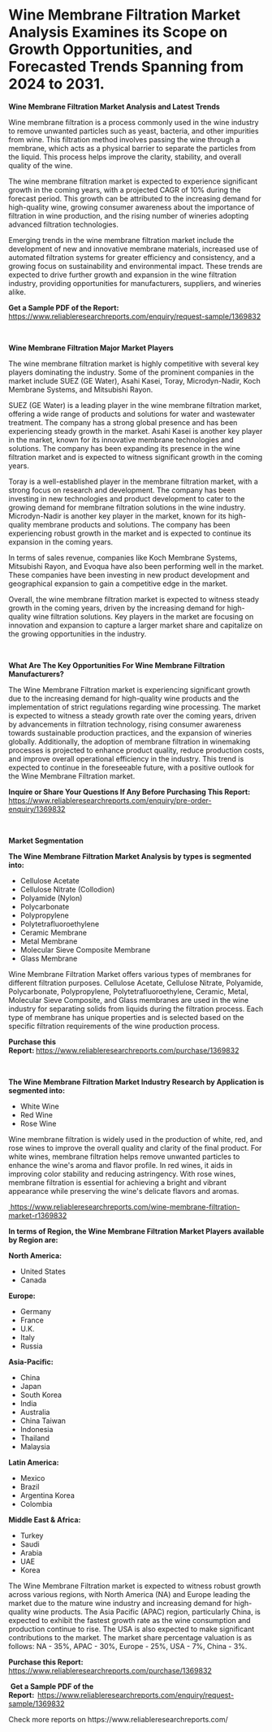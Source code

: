 <p><h1>Wine Membrane Filtration Market Analysis Examines its Scope on Growth Opportunities, and Forecasted Trends Spanning from 2024 to 2031.</h1></p><p><strong>Wine Membrane Filtration Market Analysis and Latest Trends</strong></p>
<p><p>Wine membrane filtration is a process commonly used in the wine industry to remove unwanted particles such as yeast, bacteria, and other impurities from wine. This filtration method involves passing the wine through a membrane, which acts as a physical barrier to separate the particles from the liquid. This process helps improve the clarity, stability, and overall quality of the wine.</p><p>The wine membrane filtration market is expected to experience significant growth in the coming years, with a projected CAGR of 10% during the forecast period. This growth can be attributed to the increasing demand for high-quality wine, growing consumer awareness about the importance of filtration in wine production, and the rising number of wineries adopting advanced filtration technologies.</p><p>Emerging trends in the wine membrane filtration market include the development of new and innovative membrane materials, increased use of automated filtration systems for greater efficiency and consistency, and a growing focus on sustainability and environmental impact. These trends are expected to drive further growth and expansion in the wine filtration industry, providing opportunities for manufacturers, suppliers, and wineries alike.</p></p>
<p><strong>Get a Sample PDF of the Report:&nbsp;</strong> <a href="https://www.reliableresearchreports.com/enquiry/request-sample/1369832">https://www.reliableresearchreports.com/enquiry/request-sample/1369832</a></p>
<p>&nbsp;</p>
<p><strong>Wine Membrane Filtration Major Market Players</strong></p>
<p><p>The wine membrane filtration market is highly competitive with several key players dominating the industry. Some of the prominent companies in the market include SUEZ (GE Water), Asahi Kasei, Toray, Microdyn-Nadir, Koch Membrane Systems, and Mitsubishi Rayon.</p><p>SUEZ (GE Water) is a leading player in the wine membrane filtration market, offering a wide range of products and solutions for water and wastewater treatment. The company has a strong global presence and has been experiencing steady growth in the market. Asahi Kasei is another key player in the market, known for its innovative membrane technologies and solutions. The company has been expanding its presence in the wine filtration market and is expected to witness significant growth in the coming years.</p><p>Toray is a well-established player in the membrane filtration market, with a strong focus on research and development. The company has been investing in new technologies and product development to cater to the growing demand for membrane filtration solutions in the wine industry. Microdyn-Nadir is another key player in the market, known for its high-quality membrane products and solutions. The company has been experiencing robust growth in the market and is expected to continue its expansion in the coming years.</p><p>In terms of sales revenue, companies like Koch Membrane Systems, Mitsubishi Rayon, and Evoqua have also been performing well in the market. These companies have been investing in new product development and geographical expansion to gain a competitive edge in the market.</p><p>Overall, the wine membrane filtration market is expected to witness steady growth in the coming years, driven by the increasing demand for high-quality wine filtration solutions. Key players in the market are focusing on innovation and expansion to capture a larger market share and capitalize on the growing opportunities in the industry.</p></p>
<p>&nbsp;</p>
<p><strong>What Are The Key Opportunities For Wine Membrane Filtration Manufacturers?</strong></p>
<p><p>The Wine Membrane Filtration market is experiencing significant growth due to the increasing demand for high-quality wine products and the implementation of strict regulations regarding wine processing. The market is expected to witness a steady growth rate over the coming years, driven by advancements in filtration technology, rising consumer awareness towards sustainable production practices, and the expansion of wineries globally. Additionally, the adoption of membrane filtration in winemaking processes is projected to enhance product quality, reduce production costs, and improve overall operational efficiency in the industry. This trend is expected to continue in the foreseeable future, with a positive outlook for the Wine Membrane Filtration market.</p></p>
<p><strong>Inquire or Share Your Questions If Any Before Purchasing This Report:</strong> <a href="https://www.reliableresearchreports.com/enquiry/pre-order-enquiry/1369832">https://www.reliableresearchreports.com/enquiry/pre-order-enquiry/1369832</a></p>
<p>&nbsp;</p>
<p><strong>Market Segmentation</strong></p>
<p><strong>The Wine Membrane Filtration Market Analysis by types is segmented into:</strong></p>
<p><ul><li>Cellulose Acetate</li><li>Cellulose Nitrate (Collodion)</li><li>Polyamide (Nylon)</li><li>Polycarbonate</li><li>Polypropylene</li><li>Polytetrafluoroethylene</li><li>Ceramic Membrane</li><li>Metal Membrane</li><li>Molecular Sieve Composite Membrane</li><li>Glass Membrane</li></ul></p>
<p><p>Wine Membrane Filtration Market offers various types of membranes for different filtration purposes. Cellulose Acetate, Cellulose Nitrate, Polyamide, Polycarbonate, Polypropylene, Polytetrafluoroethylene, Ceramic, Metal, Molecular Sieve Composite, and Glass membranes are used in the wine industry for separating solids from liquids during the filtration process. Each type of membrane has unique properties and is selected based on the specific filtration requirements of the wine production process.</p></p>
<p><strong>Purchase this Report:&nbsp;</strong><a href="https://www.reliableresearchreports.com/purchase/1369832">https://www.reliableresearchreports.com/purchase/1369832</a></p>
<p>&nbsp;</p>
<p><strong>The Wine Membrane Filtration Market Industry Research by Application is segmented into:</strong></p>
<p><ul><li>White Wine</li><li>Red Wine</li><li>Rose Wine</li></ul></p>
<p><p>Wine membrane filtration is widely used in the production of white, red, and rose wines to improve the overall quality and clarity of the final product. For white wines, membrane filtration helps remove unwanted particles to enhance the wine's aroma and flavor profile. In red wines, it aids in improving color stability and reducing astringency. With rose wines, membrane filtration is essential for achieving a bright and vibrant appearance while preserving the wine's delicate flavors and aromas.</p></p>
<p><a href="https://www.reliableresearchreports.com/wine-membrane-filtration-market-r1369832">&nbsp;https://www.reliableresearchreports.com/wine-membrane-filtration-market-r1369832</a></p>
<p><strong>In terms of Region, the Wine Membrane Filtration Market Players available by Region are:</strong></p>
<p>
    <p> <strong> North America: </strong>
        <ul>
            <li>United States</li>
            <li>Canada</li>
        </ul>
        </p> 
    <p> <strong> Europe: </strong>
        <ul>
            <li>Germany</li>
            <li>France</li>
            <li>U.K.</li>
            <li>Italy</li>
            <li>Russia</li>
        </ul>
        </p> 
    <p> <strong> Asia-Pacific: </strong>
        <ul>
            <li>China</li>
            <li>Japan</li>
            <li>South Korea</li>
            <li>India</li>
            <li>Australia</li>
            <li>China Taiwan</li>
            <li>Indonesia</li>
            <li>Thailand</li>
            <li>Malaysia</li>
        </ul>
        </p> 
    <p> <strong> Latin America: </strong>
        <ul>
            <li>Mexico</li>
            <li>Brazil</li>
            <li>Argentina Korea</li>
            <li>Colombia</li>
        </ul>
        </p> 
    <p> <strong> Middle East & Africa: </strong>
        <ul>
            <li>Turkey</li>
            <li>Saudi</li>
            <li>Arabia</li>
            <li>UAE</li>
            <li>Korea</li>
        </ul>
    </p>
    </p>
<p><p>The Wine Membrane Filtration market is expected to witness robust growth across various regions, with North America (NA) and Europe leading the market due to the mature wine industry and increasing demand for high-quality wine products. The Asia Pacific (APAC) region, particularly China, is expected to exhibit the fastest growth rate as the wine consumption and production continue to rise. The USA is also expected to make significant contributions to the market. The market share percentage valuation is as follows: NA - 35%, APAC - 30%, Europe - 25%, USA - 7%, China - 3%.</p></p>
<p><strong>Purchase this Report: </strong><a href="https://www.reliableresearchreports.com/purchase/1369832">https://www.reliableresearchreports.com/purchase/1369832</a></p>
<p>&nbsp;<strong>Get a Sample PDF of the Report:&nbsp;&nbsp;</strong><a href="https://www.reliableresearchreports.com/enquiry/request-sample/1369832">https://www.reliableresearchreports.com/enquiry/request-sample/1369832</a></p>
<p><strong></strong></p>
<p>Check more reports on https://www.reliableresearchreports.com/</p>